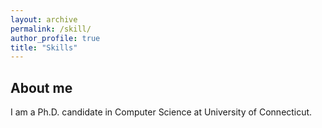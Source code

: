 ```yaml
---
layout: archive
permalink: /skill/
author_profile: true
title: "Skills"
---
```


About me
------
I am a Ph.D. candidate in Computer Science at University of Connecticut.
